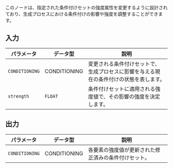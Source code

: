 このノードは、指定された条件付けセットの強度属性を変更するように設計されており、生成プロセスにおける条件付けの影響や強度を調整することができます。

## 入力

| パラメータ | データ型 | 説明 |
|-----------|-------------|-------------|
| `CONDITIONING` | CONDITIONING | 変更される条件付けセットで、生成プロセスに影響を与える現在の条件付けの状態を表します。 |
| `strength` | `FLOAT` | 条件付けセットに適用される強度値で、その影響の強度を決定します。 |

## 出力

| パラメータ | データ型 | 説明 |
|-----------|-------------|-------------|
| `CONDITIONING` | CONDITIONING | 各要素の強度値が更新された修正済みの条件付けセット。 |
